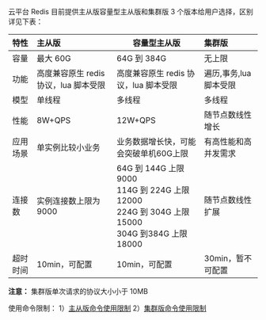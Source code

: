 云平台 Redis 目前提供主从版容量型主从版和集群版 3 个版本给用户选择，区别详见下表：

|特性|主从版|  容量型主从版  | 集群版 |
|:--|:--|----|:--|
|容量|最大 60G| 64G 到 384G  |无上限|
|功能|高度兼容原生 redis 协议，lua 脚本受限|  高度兼容原生 redis 协议，lua 脚本受限  |遍历,事务,lua 脚本受限|
|模型|单线程| 多线程   |多线程|
|性能|8W+QPS| 12W+QPS |随节点数线性增长|
|应用场景|单实例比较小业务|业务数据增长快，可能会突破单机60G上限 | 有高性能和高并发需求|
|连接数|实例连接数上限为 9000|   64G 到 144G 上限 9000<br>114G 到 224G 上限 12000<br>224G 到 304G 上限15000<br>304G 到384G 上限 18000     | 随节点数线性扩展 |
|超时时间|10min，可配置|  10min，可配置           |30min，暂不可配置 |

**注意：**
集群版单次请求的协议大小小于 10MB

使用命令限制：
1）[主从版命令使用限制](/document/product/239/4073)
2）[集群版命令使用限制](/document/product/239/11988)